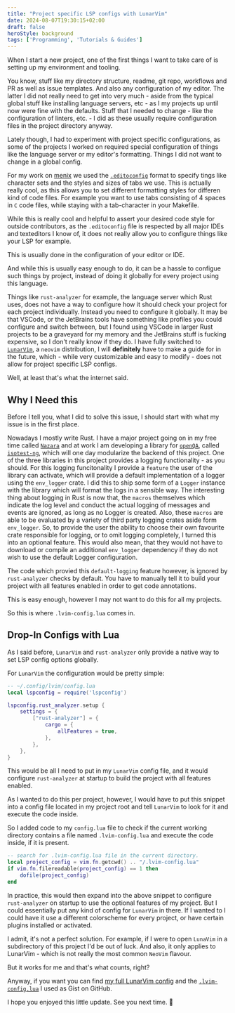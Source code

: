 ```yaml
---
title: "Project specific LSP configs with LunarVim"
date: 2024-08-07T19:30:15+02:00
draft: false
heroStyle: background
tags: ['Programming', 'Tutorials & Guides']
---
```


When I start a new project, one of the first things I want to take care of is setting 
up my environment and tooling.

You know, stuff like my directory structure, readme, git repo, workflows and PR as well as 
issue templates. And also any configuration of my editor.
The latter I did not really need to get into very much - aside from the typical global stuff 
like installing language servers, etc - as I my projects up until now were 
fine with the defaults.
Stuff that I needed to change - like the configuration of linters, etc. - I did as these 
usually require configuration files in the project directory anyway.

Lately though, I had to experiment with project specific configurations, as some of the 
projects I worked on required special configuration of things like the language server 
or my editor's formatting. Things I did not want to change in a global config.

For my work on [menix](https://github.com/menix-os) we used the [`.editoconfig`](https://editorconfig.org) 
format to specify tings like character sets and the styles and sizes of tabs we use. 
This is actually really cool, as this allows you to set different formatting styles for differen 
kind of code files. For example you want to use tabs consisting of 4 spaces in `C` code files, while 
staying with a tab-character in your Makefile.

While this is really cool and helpful to assert your desired code style for outside contributors, as 
the `.editoconfig` file is respected by all major IDEs and texteditors I know of, it does not really 
allow you to configure things like your LSP for example.

This is usually done in the configuration of your editor or IDE.

And while this is usually easy enough to do, it can be a hassle to configue such things by project, 
instead of doing it globally for every project using this language.

Things like `rust-analyzer` for example, the language server which Rust uses, does not have a way to 
configure how it should check your project for each project individually. Instead you need to configure 
it globally.
It may be that VSCode, or the JetBrains tools have something like profiles you could configure and 
switch between, but I found using VSCode in larger Rust projects to be a graveyard for my memory 
and the JetBrains stuff is fucking expensive, so I don't really know if they do.
I have fully switched to [`LunarVim`](https://lunarvim.org), a `neovim` distribution, I will **definitely** 
have to make a guide for in the future, which - while very customizable and easy to modify - does not 
allow for project specific LSP configs.

Well, at least that's what the internet said.

## Why I Need this

Before I tell you, what I did to solve this issue, I should start with what my issue is in the first place.

Nowadays I mostly write Rust. I have a major project going on in my free time called [`Nazara`](https://github.com/The-Nazara-Project) 
and at work I am developing a library for [`openQA`](https://open.qa), called [`isotest-ng`](https://github.com/ByteOtter/isotest-ng),
which will one day modularize the backend of this project.
One of the three libraries in this project provides a logging functionality - as you should.
For this logging funcitonality I provide a `feature` the user of the library can activate, which will provide a default implementation 
of a logger using the `env_logger` crate. I did this to ship some form of a `Logger` instance with the library which will format the 
logs in a sensible way.
The interesting thing about logging in Rust is now that, the `macros` themselves which indicate the log level and conduct the actual 
logging of messages and events are ignored, as long as no Logger is created. Also, these `macros` are able to be evaluated by a variety 
of third party logging crates aside form `env_logger`. So, to provide the user the ability to choose their own favourite crate responsible 
for logging, or to omit logging completely, I turned this into an optional feature.
This would also mean, that they would not have to download or compile an additional `env_logger` dependency if they do not wish to use 
the default Logger configuration.

The code which provied this `default-logging` feature however, is ignored by `rust-analyzer` checks by default. 
You have to manually tell it to build your project with all features enabled in order to get code annotations.

This is easy enough, however I may not want to do this for all my projects.

So this is where `.lvim-config.lua` comes in.

## Drop-In Configs with Lua

As I said before, `LunarVim` and `rust-analyzer` only provide a native way to set LSP config options globally.

For `LunarVim` the configuration would be pretty simple:

```lua
-- ~/.config/lvim/config.lua
local lspconfig = require('lspconfig')

lspconfig.rust_analyzer.setup {
    settings = {
        ["rust-analyzer"] = {
            cargo = {
                allFeatures = true,
            },
        },
    },
}
```

This would be all I need to put in my `LunarVim` config file, and it would configure `rust-analyzer` at startup to build 
the project with all features enabled.

As I wanted to do this per project, however, I would have to put this snippet into a config file located in my project root and tell 
`LunarVim` to look for it and execute the code inside.

So I added code to my `config.lua` file to check if the current working directory contains a file named `.lvim-config.lua` and execute 
the code inside, if it is present.

```lua
-- search for .lvim-config.lua file in the current directory.
local project_config = vim.fn.getcwd() .. "/.lvim-config.lua"
if vim.fn.filereadable(project_config) == 1 then
    dofile(project_config)
end
```

In practice, this would then expand into the above snippet to configure `rust-analyzer` on startup to use the optional features of my 
project.
But I could essentially put any kind of config for `LunarVim` in there. If I wanted to I could have it use a different colorscheme for 
every project, or have certain plugins installed or activated.

I admit, it's not a perfect solution. For example, if I were to open `LunaVim` in a subdirectory of this project I'd be out of luck. 
And also, it only applies to LunarVim - which is not really the most common `NeoVim` flavour.

But it works for me and that's what counts, right?

Anyway, if you want you can find [my full LunarVim config](https://gist.github.com/ByteOtter/1465245bb65d9802e8c0bdd4d3d337b6) 
and the [`.lvim-config.lua`](https://gist.github.com/ByteOtter/e58999eb079e843fdac15a94d6d6463b) I used as Gist on GitHub.

I hope you enjoyed this little update. See you next time. :otter:
